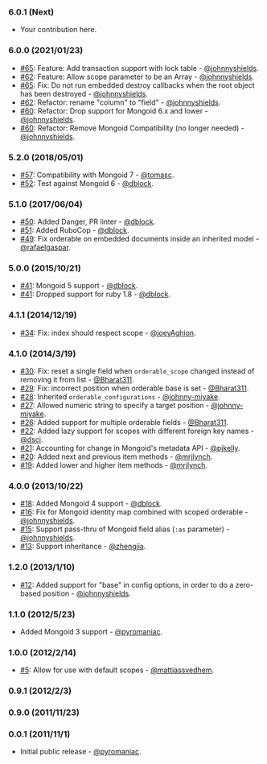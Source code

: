 ### 6.0.1 (Next)

* Your contribution here.

### 6.0.0 (2021/01/23)

* [#65](https://github.com/mongoid/mongoid_orderable/pull/65): Feature: Add transaction support with lock table - [@johnnyshields](https://github.com/johnnyshields).
* [#62](https://github.com/mongoid/mongoid_orderable/pull/62): Feature: Allow scope parameter to be an Array - [@johnnyshields](https://github.com/johnnyshields).
* [#65](https://github.com/mongoid/mongoid_orderable/pull/65): Fix: Do not run embedded destroy callbacks when the root object has been destroyed - [@johnnyshields](https://github.com/johnnyshields).
* [#62](https://github.com/mongoid/mongoid_orderable/pull/62): Refactor: rename "column" to "field" - [@johnnyshields](https://github.com/johnnyshields).
* [#60](https://github.com/mongoid/mongoid_orderable/pull/60): Refactor: Drop support for Mongoid 6.x and lower - [@johnnyshields](https://github.com/johnnyshields).
* [#60](https://github.com/mongoid/mongoid_orderable/pull/60): Refactor: Remove Mongoid Compatibility (no longer needed) - [@johnnyshields](https://github.com/johnnyshields).

### 5.2.0 (2018/05/01)

* [#57](https://github.com/mongoid/mongoid_orderable/pull/57): Compatibility with Mongoid 7 - [@tomasc](https://github.com/tomasc).
* [#52](https://github.com/mongoid/mongoid_orderable/pull/52): Test against Mongoid 6 - [@dblock](https://github.com/dblock).

### 5.1.0 (2017/06/04)

* [#50](https://github.com/mongoid/mongoid_orderable/pull/50): Added Danger, PR linter - [@dblock](https://github.com/dblock).
* [#51](https://github.com/mongoid/mongoid_orderable/pull/51): Added RuboCop - [@dblock](https://github.com/dblock).
* [#49](https://github.com/mongoid/mongoid_orderable/pull/49): Fix orderable on embedded documents inside an inherited model - [@rafaelgaspar](https://github.com/rafaelgaspar).

### 5.0.0 (2015/10/21)

* [#41](https://github.com/mongoid/mongoid_orderable/pull/41): Mongoid 5 support - [@dblock](https://github.com/dblock).
* [#41](https://github.com/mongoid/mongoid_orderable/pull/41): Dropped support for ruby 1.8 - [@dblock](https://github.com/dblock).

### 4.1.1 (2014/12/19)

* [#34](https://github.com/mongoid/mongoid_orderable/pull/34): Fix: index should respect scope - [@joeyAghion](https://github.com/joeyAghion).

### 4.1.0 (2014/3/19)

* [#30](https://github.com/mongoid/mongoid_orderable/pull/30): Fix: reset a single field when `orderable_scope` changed instead of removing it from list - [@Bharat311](https://github.com/Bharat311).
* [#29](https://github.com/mongoid/mongoid_orderable/pull/29): Fix: incorrect position when orderable base is set - [@Bharat311](https://github.com/Bharat311).
* [#28](https://github.com/mongoid/mongoid_orderable/pull/28): Inherited `orderable_configurations` - [@johnny-miyake](https://github.com/johnny-miyake).
* [#27](https://github.com/mongoid/mongoid_orderable/pull/27): Allowed numeric string to specify a target position - [@johnny-miyake](https://github.com/johnny-miyake).
* [#26](https://github.com/mongoid/mongoid_orderable/pull/26): Added support for multiple orderable fields - [@Bharat311](https://github.com/Bharat311).
* [#22](https://github.com/mongoid/mongoid_orderable/pull/22): Added lazy support for scopes with different foreign key names - [@dsci](https://github.com/dsci).
* [#21](https://github.com/mongoid/mongoid_orderable/pull/21): Accounting for change in Mongoid's metadata API - [@pjkelly](https://github.com/pjkelly).
* [#20](https://github.com/mongoid/mongoid_orderable/pull/20): Added next and previous item methods - [@mrjlynch](https://github.com/mrjlynch).
* [#19](https://github.com/mongoid/mongoid_orderable/pull/19): Added lower and higher item methods - [@mrjlynch](https://github.com/mrjlynch).

### 4.0.0 (2013/10/22)

* [#18](https://github.com/mongoid/mongoid_orderable/pull/18): Added Mongoid 4 support - [@dblock](https://github.com/dblock).
* [#16](https://github.com/mongoid/mongoid_orderable/pull/16): Fix for Mongoid identity map combined with scoped orderable - [@johnnyshields](https://github.com/johnnyshields).
* [#15](https://github.com/mongoid/mongoid_orderable/pull/15): Support pass-thru of Mongoid field alias (`:as` parameter) - [@johnnyshields](https://github.com/johnnyshields).
* [#13](https://github.com/mongoid/mongoid_orderable/pull/13): Support inheritance - [@zhengjia](https://github.com/zhengjia).

### 1.2.0 (2013/1/10)

* [#12](https://github.com/mongoid/mongoid_orderable/pull/12): Added support for "base" in config options, in order to do a zero-based position - [@johnnyshields](https://github.com/johnnyshields).

### 1.1.0 (2012/5/23)

* Added Mongoid 3 support - [@pyromaniac](https://github.com/pyromaniac).

### 1.0.0 (2012/2/14)

* [#5](https://github.com/mongoid/mongoid_orderable/pull/5): Allow for use with default scopes - [@mattiassvedhem](https://github.com/mattiassvedhem).

### 0.9.1 (2012/2/3)

### 0.9.0 (2011/11/23)

### 0.0.1 (2011/11/1)

* Initial public release - [@pyromaniac](https://github.com/pyromaniac).
